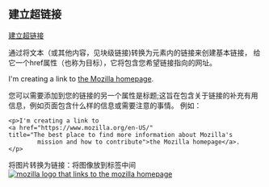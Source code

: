 ## 建立超链接  
[建立超链接](https://developer.mozilla.org/zh-CN/docs/Learn/HTML/Introduction_to_HTML/Creating_hyperlinks)  

通过将文本（或其他内容，见块级链接)转换为<a>元素内的链接来创建基本链接， 给它一个href属性（也称为目标），它将包含您希望链接指向的网址。  
    <p>I'm creating a link to
    <a href="https://www.mozilla.org/en-US/">the Mozilla homepage</a>.
    </p>

您可以需要添加到您的链接的另一个属性是标题;这旨在包含关于链接的补充有用信息，例如页面包含什么样的信息或需要注意的事情。 例如：  

    <p>I'm creating a link to
    <a href="https://www.mozilla.org/en-US/"
    title="The best place to find more information about Mozilla's
            mission and how to contribute">the Mozilla homepage</a>.
    </p>


将图片转换为链接：将图像放到<a></a>标签中间  
    <a href="https://www.mozilla.org/en-US/">
    <img src="mozilla-image.png" alt="mozilla logo that links to the mozilla homepage">
    </a>

